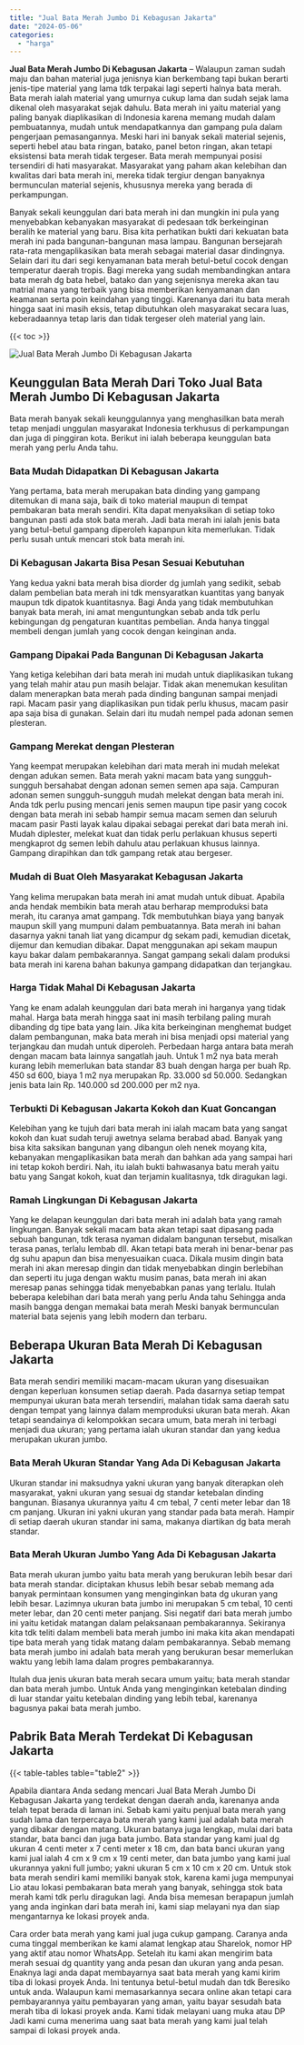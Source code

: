 ```yaml
---
title: "Jual Bata Merah Jumbo Di Kebagusan Jakarta"
date: "2024-05-06"
categories: 
  - "harga"
---
```


**Jual Bata Merah Jumbo Di Kebagusan Jakarta** – Walaupun zaman sudah maju dan bahan material juga jenisnya kian berkembang tapi bukan berarti jenis-tipe material yang lama tdk terpakai lagi seperti halnya bata merah. Bata merah ialah material yang umurnya cukup lama dan sudah sejak lama dikenal oleh masyarakat sejak dahulu. Bata merah ini yaitu material yang paling banyak diaplikasikan di Indonesia karena memang mudah dalam pembuatannya, mudah untuk mendapatkannya dan gampang pula dalam pengerjaan pemasangannya. Meski hari ini banyak sekali material sejenis, seperti hebel atau bata ringan, batako, panel beton ringan, akan tetapi eksistensi bata merah tidak tergeser. Bata merah mempunyai posisi tersendiri di hati masyarakat. Masyarakat yang paham akan kelebihan dan kwalitas dari bata merah ini, mereka tidak tergiur dengan banyaknya bermunculan material sejenis, khususnya mereka yang berada di perkampungan.

Banyak sekali keunggulan dari bata merah ini dan mungkin ini pula yang menyebabkan kebanyakan masyarakat di pedesaan tdk berkeinginan beralih ke material yang baru. Bisa kita perhatikan bukti dari kekuatan bata merah ini pada bangunan-bangunan masa lampau. Bangunan bersejarah rata-rata mengaplikasikan bata merah sebagai material dasar dindingnya. Selain dari itu dari segi kenyamanan bata merah betul-betul cocok dengan temperatur daerah tropis. Bagi mereka yang sudah membandingkan antara bata merah dg bata hebel, batako dan yang sejenisnya mereka akan tau matrial mana yang terbaik yang bisa memberikan kenyamanan dan keamanan serta poin keindahan yang tinggi. Karenanya dari itu bata merah hingga saat ini masih eksis, tetap dibutuhkan oleh masyarakat secara luas, keberadaannya tetap laris dan tidak tergeser oleh material yang lain.

{{< toc >}}

![Jual Bata Merah Jumbo Di Kebagusan Jakarta](/images/jual-bata-merah-36.png)

## Keunggulan Bata Merah Dari Toko Jual Bata Merah Jumbo Di Kebagusan Jakarta

Bata merah banyak sekali keunggulannya yang menghasilkan bata merah tetap menjadi unggulan masyarakat Indonesia terkhusus di perkampungan dan juga di pinggiran kota. Berikut ini ialah beberapa keunggulan bata merah yang perlu Anda tahu.

### Bata Mudah Didapatkan Di Kebagusan Jakarta

Yang pertama, bata merah merupakan bata dinding yang gampang ditemukan di mana saja, baik di toko material maupun di tempat pembakaran bata merah sendiri. Kita dapat menyaksikan di setiap toko bangunan pasti ada stok bata merah. Jadi bata merah ini ialah jenis bata yang betul-betul gampang diperoleh kapanpun kita memerlukan. Tidak perlu susah untuk mencari stok bata merah ini.

### Di Kebagusan Jakarta Bisa Pesan Sesuai Kebutuhan

Yang kedua yakni bata merah bisa diorder dg jumlah yang sedikit, sebab dalam pembelian bata merah ini tdk mensyaratkan kuantitas yang banyak maupun tdk dipatok kuantitasnya. Bagi Anda yang tidak membutuhkan banyak bata merah, ini amat menguntungkan sebab anda tdk perlu kebingungan dg pengaturan kuantitas pembelian. Anda hanya tinggal membeli dengan jumlah yang cocok dengan keinginan anda.

### Gampang Dipakai Pada Bangunan Di Kebagusan Jakarta

Yang ketiga kelebihan dari bata merah ini mudah untuk diaplikasikan tukang yang telah mahir atau pun masih belajar. Tidak akan menemukan kesulitan dalam menerapkan bata merah pada dinding bangunan sampai menjadi rapi. Macam pasir yang diaplikasikan pun tidak perlu khusus, macam pasir apa saja bisa di gunakan. Selain dari itu mudah nempel pada adonan semen plesteran.

### Gampang Merekat dengan Plesteran

Yang keempat merupakan kelebihan dari mata merah ini mudah melekat dengan adukan semen. Bata merah yakni macam bata yang sungguh-sungguh bersahabat dengan adonan semen semen apa saja. Campuran adonan semen sungguh-sungguh mudah melekat dengan bata merah ini. Anda tdk perlu pusing mencari jenis semen maupun tipe pasir yang cocok dengan bata merah ini sebab hampir semua macam semen dan seluruh macam pasir Pasti layak kalau dipakai sebagai perekat dari bata merah ini. Mudah diplester, melekat kuat dan tidak perlu perlakuan khusus seperti mengkaprot dg semen lebih dahulu atau perlakuan khusus lainnya. Gampang dirapihkan dan tdk gampang retak atau bergeser.

### Mudah di Buat Oleh Masyarakat Kebagusan Jakarta

Yang kelima merupakan bata merah ini amat mudah untuk dibuat. Apabila anda hendak membikin bata merah atau berharap memproduksi bata merah, itu caranya amat gampang. Tdk membutuhkan biaya yang banyak maupun skill yang mumpuni dalam pembuatannya. Bata merah ini bahan dasarnya yakni tanah liat yang dicampur dg sekam padi, kemudian dicetak, dijemur dan kemudian dibakar. Dapat menggunakan api sekam maupun kayu bakar dalam pembakarannya. Sangat gampang sekali dalam produksi bata merah ini karena bahan bakunya gampang didapatkan dan terjangkau.

### Harga Tidak Mahal Di Kebagusan Jakarta

Yang ke enam adalah keunggulan dari bata merah ini harganya yang tidak mahal. Harga bata merah hingga saat ini masih terbilang paling murah dibanding dg tipe bata yang lain. Jika kita berkeinginan menghemat budget dalam pembangunan, maka bata merah ini bisa menjadi opsi material yang terjangkau dan mudah untuk diperoleh. Perbedaan harga antara bata merah dengan macam bata lainnya sangatlah jauh. Untuk 1 m2 nya bata merah kurang lebih memerlukan bata standar 83 buah dengan harga per buah Rp. 450 sd 600, biaya 1 m2 nya merupakan Rp. 33.000 sd 50.000. Sedangkan jenis bata lain Rp. 140.000 sd 200.000 per m2 nya.

### Terbukti Di Kebagusan Jakarta Kokoh dan Kuat Goncangan

Kelebihan yang ke tujuh dari bata merah ini ialah macam bata yang sangat kokoh dan kuat sudah teruji awetnya selama berabad abad. Banyak yang bisa kita saksikan bangunan yang dibangun oleh nenek moyang kita, kebanyakan mengaplikasikan bata merah dan bahkan ada yang sampai hari ini tetap kokoh berdiri. Nah, itu ialah bukti bahwasanya batu merah yaitu batu yang Sangat kokoh, kuat dan terjamin kualitasnya, tdk diragukan lagi.

### Ramah Lingkungan Di Kebagusan Jakarta

Yang ke delapan keunggulan dari bata merah ini adalah bata yang ramah lingkungan. Banyak sekali macam bata akan tetapi saat dipasang pada sebuah bangunan, tdk terasa nyaman didalam bangunan tersebut, misalkan terasa panas, terlalu lembab dll. Akan tetapi bata merah ini benar-benar pas dg suhu apapun dan bisa menyesuaikan cuaca. Dikala musim dingin bata merah ini akan meresap dingin dan tidak menyebabkan dingin berlebihan dan seperti itu juga dengan waktu musim panas, bata merah ini akan meresap panas sehingga tidak menyebabkan panas yang terlalu. Itulah beberapa kelebihan dari bata merah yang perlu Anda tahu Sehingga anda masih bangga dengan memakai bata merah Meski banyak bermunculan material bata sejenis yang lebih modern dan terbaru.

## Beberapa Ukuran Bata Merah Di Kebagusan Jakarta

Bata merah sendiri memiliki macam-macam ukuran yang disesuaikan dengan keperluan konsumen setiap daerah. Pada dasarnya setiap tempat mempunyai ukuran bata merah tersendiri, malahan tidak sama daerah satu dengan tempat yang lainnya dalam memproduksi ukuran bata merah. Akan tetapi seandainya di kelompokkan secara umum, bata merah ini terbagi menjadi dua ukuran; yang pertama ialah ukuran standar dan yang kedua merupakan ukuran jumbo.

### Bata Merah Ukuran Standar Yang Ada Di Kebagusan Jakarta

Ukuran standar ini maksudnya yakni ukuran yang banyak diterapkan oleh masyarakat, yakni ukuran yang sesuai dg standar ketebalan dinding bangunan. Biasanya ukurannya yaitu 4 cm tebal, 7 centi meter lebar dan 18 cm panjang. Ukuran ini yakni ukuran yang standar pada bata merah. Hampir di setiap daerah ukuran standar ini sama, makanya diartikan dg bata merah standar.

### Bata Merah Ukuran Jumbo Yang Ada Di Kebagusan Jakarta

Bata merah ukuran jumbo yaitu bata merah yang berukuran lebih besar dari bata merah standar. diciptakan khusus lebih besar sebab memang ada banyak permintaan konsumen yang menginginkan bata dg ukuran yang lebih besar. Lazimnya ukuran bata jumbo ini merupakan 5 cm tebal, 10 centi meter lebar, dan 20 centi meter panjang. Sisi negatif dari bata merah jumbo ini yaitu ketidak matangan dalam pelaksanaan pembakarannya. Sekiranya kita tdk teliti dalam membeli bata merah jumbo ini maka kita akan mendapati tipe bata merah yang tidak matang dalam pembakarannya. Sebab memang bata merah jumbo ini adalah bata merah yang berukuran besar memerlukan waktu yang lebih lama dalam progres pembakarannya.

Itulah dua jenis ukuran bata merah secara umum yaitu; bata merah standar dan bata merah jumbo. Untuk Anda yang menginginkan ketebalan dinding di luar standar yaitu ketebalan dinding yang lebih tebal, karenanya bagusnya pakai bata merah jumbo.

## Pabrik Bata Merah Terdekat Di Kebagusan Jakarta

{{< table-tables table="table2" >}}

Apabila diantara Anda sedang mencari Jual Bata Merah Jumbo Di Kebagusan Jakarta yang terdekat dengan daerah anda, karenanya anda telah tepat berada di laman ini. Sebab kami yaitu penjual bata merah yang sudah lama dan terpercaya bata merah yang kami jual adalah bata merah yang dibakar dengan matang. Ukuran batanya juga lengkap, mulai dari bata standar, bata banci dan juga bata jumbo. Bata standar yang kami jual dg ukuran 4 centi meter x 7 centi meter x 18 cm, dan bata banci ukuran yang kami jual ialah 4 cm x 9 cm x 19 centi meter, dan bata jumbo yang kami jual ukurannya yakni full jumbo; yakni ukuran 5 cm x 10 cm x 20 cm. Untuk stok bata merah sendiri kami memiliki banyak stok, karena kami juga mempunyai Lio atau lokasi pembakaran bata merah yang banyak, sehingga stok bata merah kami tdk perlu diragukan lagi. Anda bisa memesan berapapun jumlah yang anda inginkan dari bata merah ini, kami siap melayani nya dan siap mengantarnya ke lokasi proyek anda.

Cara order bata merah yang kami jual juga cukup gampang. Caranya anda cuma tinggal memberikan ke kami alamat lengkap atau Sharelok, nomor HP yang aktif atau nomor WhatsApp. Setelah itu kami akan mengirim bata merah sesuai dg quantity yang anda pesan dan ukuran yang anda pesan. Enaknya lagi anda dapat membayarnya saat bata merah yang kami kirim tiba di lokasi proyek Anda. Ini tentunya betul-betul mudah dan tdk Beresiko untuk anda. Walaupun kami memasarkannya secara online akan tetapi cara pembayarannya yaitu pembayaran yang aman, yaitu bayar sesudah bata merah tiba di lokasi proyek anda. Kami tidak melayani uang muka atau DP Jadi kami cuma menerima uang saat bata merah yang kami jual telah sampai di lokasi proyek anda.
